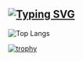 ## [![Typing SVG](https://readme-typing-svg.demolab.com?font=Fira+Code&pause=1000&color=A277FF&width=435&lines=Welcome+to+my+profile)](https://git.io/typing-svg)

<!--
**Smipos/Smipos** is a ✨ _special_ ✨ repository because its `README.md` (this file) appears on your GitHub profile.

Here are some ideas to get you started:

- 🔭 I’m currently working on ...
- 🌱 I’m currently learning ...
- 👯 I’m looking to collaborate on ...
- 🤔 I’m looking for help with ...
- 💬 Ask me about ...
- 📫 How to reach me: ...
- 😄 Pronouns: ...
- ⚡ Fun fact: ...
-->

![Top Langs](https://github-readme-stats.vercel.app/api/top-langs/?username=Smipos&layout=compact&theme=aura)


[![trophy](https://github-profile-trophy.vercel.app/?username=Smipos&theme=tokyonight)](https://github.com/ryo-ma/github-profile-trophy)
